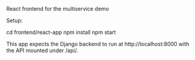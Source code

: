 React frontend for the multiservice demo

Setup:

cd frontend/react-app
npm install
npm start

This app expects the Django backend to run at http://localhost:8000 with the API mounted under /api/.
